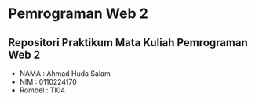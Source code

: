 # Pemrograman Web 2
## Repositori Praktikum Mata Kuliah Pemrograman Web 2
- NAMA : Ahmad Huda Salam
- NIM : 0110224170
- Rombel : TI04